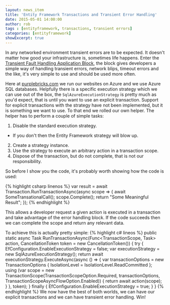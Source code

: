```yaml
---
layout: news_item
title: 'Entity Framework Transactions and Transient Error Handling'
date: 2015-05-01 14:00:00
author: rob
tags : [entityframework, transactions, transient errors]
categories: [entityframework]
showExcerpt: true
---
```


<!--
    showExcerpt: true
    postThumb: 'https://az713861.vo.msecnd.net/web-images/marketingWebsite/global/siteCore@1x-p8-2.png'
-->

In any networked environment transient errors are to be expected. It doesn't matter how good your infrastructure is, sometimes life happens. Enter the [Transient Fault Handling Application Block](https://msdn.microsoft.com/en-us/library/hh680934%28v=pandp.50%29.aspx), the block gives developers a simple way of handling transient errors, network blips, timeout errors and the like, it's very simple to use and should be used more often.
<!--more-->

Here at [purplebricks.com](https://www.purplebricks.com) we run our websites on Azure and we use Azure SQL databases. Helpfully there is a specific execution strategy which we can use out of the box, the `SqlAzureExecutionStrategy` is pretty much as you'd expect, that is until you want to use an explicit transaction. Support for explicit transactions with the strategy have not been implemented, but it is something we want to use. To that end we rolled our own helper. The helper has to perform a couple of simple tasks:

 1. Disable the standard execution strategy.
   - If you don't then the Entity Framework strategy will blow up.
 2. Create a strategy instance.
 3. Use the strategy to execute an arbitrary action in a transaction scope.
 4. Dispose of the transaction, but do not complete, that is not our responsibility.

So before I show you the code, it's probably worth showing how the code is used:

{% highlight csharp linenos %}
var result = await Transaction.RunTransactionAsync(async scope =>
{
    await SomeTransationalCall();
    scope.Complete();
    return "Some Meaningful Result";
});
{% endhighlight %}

This allows a developer request a given action is executed in a transaction and take advantage of the error handling block. If the code succeeds then we can complete the scope and return any relevant data.

To achieve this is actually pretty simple:
{% highlight c# lineos %}
public static async Task<T> RunTransactionAsync<T>(Func<TransactionScope, Task<T>> action, CancellationToken token = new CancellationToken())
{
    try
    {
        EfConfiguration.EnableExecutionStrategy = false;
        var executionStrategy = new SqlAzureExecutionStrategy();
        return await executionStrategy.ExecuteAsync(async () =>
        {
            var transactionOptions = new TransactionOptions 
            {
                IsolationLevel = IsolationLevel.ReadCommitted 
            };
            using (var scope = new TransactionScope(TransactionScopeOption.Required,
                                                    transactionOptions,
                                                    TransactionScopeAsyncFlowOption.Enabled))
            {
                return await action(scope);
            }
        }, token);
    }
    finally
    {
        EfConfiguration.EnableExecutionStrategy = true;
    }
}
{% endhighlight %}
We now have the best of both worlds, we can have our explicit transactions and we can have transient error handling. Win!
